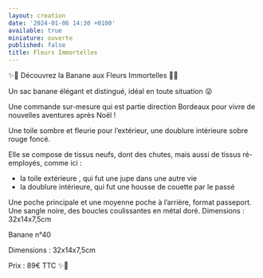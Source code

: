 ```yaml
---
layout: creation
date: '2024-01-06 14:30 +0100'
available: true
miniature: ouverte
published: false
title: Fleurs Immortelles
---
```

✨🥀 Découvrez la Banane aux Fleurs Immortelles 🥀✨

Un sac banane élégant et distingué, idéal en toute situation 😜

Une commande sur-mesure qui est partie direction Bordeaux pour vivre de nouvelles aventures après Noël ! 

Une toile sombre et fleurie pour l’extérieur, une doublure intérieure sobre rouge foncé.

Elle se compose de tissus neufs, dont des chutes, mais aussi de tissus ré-employés, comme ici : 
- la toile extérieure , qui fut une jupe dans une autre vie 
- la doublure intérieure, qui fut une housse de couette par le passé

Une poche principale et une moyenne poche à l’arrière, format passeport.
Une sangle noire, des boucles coulissantes en métal doré.
Dimensions : 32x14x7,5cm

Banane n°40

Dimensions : 32x14x7,5cm

Prix : 89€ TTC 
✨🥀
